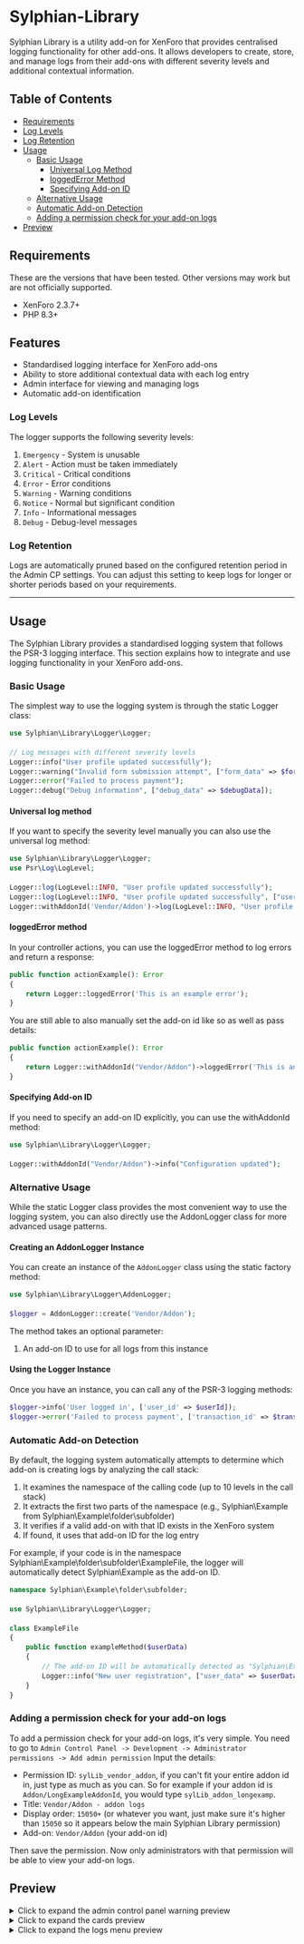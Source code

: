 # Sylphian-Library

Sylphian Library is a utility add-on for XenForo that provides centralised logging functionality for other add-ons. It allows developers to create, store, and manage logs from their add-ons with different severity levels and additional contextual information.

## Table of Contents
- [Requirements](#requirements)
- [Log Levels](#log-levels)
- [Log Retention](#log-retention)
- [Usage](#usage)
    - [Basic Usage](#basic-usage)
        - [Universal Log Method](#universal-log-method)
        - [loggedError Method](#loggederror-method)
        - [Specifying Add-on ID](#specifying-add-on-id)
    - [Alternative Usage](#alternative-usage)
    - [Automatic Add-on Detection](#automatic-add-on-detection)
    - [Adding a permission check for your add-on logs](#adding-a-permission-check-for-your-add-on-logs)
- [Preview](#preview)

## Requirements

These are the versions that have been tested. Other versions may work but are not officially supported.

- XenForo 2.3.7+
- PHP 8.3+

## Features

- Standardised logging interface for XenForo add-ons
- Ability to store additional contextual data with each log entry
- Admin interface for viewing and managing logs
- Automatic add-on identification

### Log Levels

The logger supports the following severity levels:

1. `Emergency` - System is unusable
2. `Alert` - Action must be taken immediately
3. `Critical` - Critical conditions
4. `Error` - Error conditions
5. `Warning` - Warning conditions
6. `Notice` - Normal but significant condition
7. `Info` - Informational messages
8. `Debug` - Debug-level messages

### Log Retention

Logs are automatically pruned based on the configured retention period in the Admin CP settings. You can adjust this setting to keep logs for longer or shorter periods based on your requirements.

---

## Usage

The Sylphian Library provides a standardised logging system that follows the PSR-3 logging interface. This section explains how to integrate and use logging functionality in your XenForo add-ons.

### Basic Usage

The simplest way to use the logging system is through the static Logger class:

```php
use Sylphian\Library\Logger\Logger;

// Log messages with different severity levels
Logger::info("User profile updated successfully");
Logger::warning("Invalid form submission attempt", ["form_data" => $formData]);
Logger::error("Failed to process payment");
Logger::debug("Debug information", ["debug_data" => $debugData]);
```

#### Universal log method

If you want to specify the severity level manually you can also use the universal log method:

```php
use Sylphian\Library\Logger\Logger;
use Psr\Log\LogLevel;

Logger::log(LogLevel::INFO, "User profile updated successfully"); 
Logger::log(LogLevel::INFO, "User profile updated successfully", ["user_id" => $userId]);
Logger::withAddonId('Vendor/Addon')->log(LogLevel::INFO, "User profile updated successfully");
```

#### loggedError method

In your controller actions, you can use the loggedError method to log errors and return a response:

```php
public function actionExample(): Error
{
    return Logger::loggedError('This is an example error');
}
```

You are still able to also manually set the add-on id like so as well as pass details:

```php
public function actionExample(): Error
{
    return Logger::withAddonId("Vendor/Addon")->loggedError('This is an example error', ["errorDetails" => "This is an example error details"]);
}
```

#### Specifying Add-on ID

If you need to specify an add-on ID explicitly, you can use the withAddonId method:

```php
use Sylphian\Library\Logger\Logger;

Logger::withAddonId("Vendor/Addon")->info("Configuration updated");
```

### Alternative Usage

While the static Logger class provides the most convenient way to use the logging system, you can also directly use the AddonLogger class for more advanced usage patterns.

#### Creating an AddonLogger Instance

You can create an instance of the `AddonLogger` class using the static factory method:
```php
use Sylphian\Library\Logger\AddonLogger;

$logger = AddonLogger::create('Vendor/Addon');
```

The method takes an optional parameter:

1. An add-on ID to use for all logs from this instance

#### Using the Logger Instance

Once you have an instance, you can call any of the PSR-3 logging methods:

```php
$logger->info('User logged in', ['user_id' => $userId]);
$logger->error('Failed to process payment', ['transaction_id' => $transactionId]);
```

### Automatic Add-on Detection

By default, the logging system automatically attempts to determine which add-on is creating logs by analyzing the call stack:

1. It examines the namespace of the calling code (up to 10 levels in the call stack)
2. It extracts the first two parts of the namespace (e.g., Sylphian\Example from Sylphian\Example\folder\subfolder)
3. It verifies if a valid add-on with that ID exists in the XenForo system
4. If found, it uses that add-on ID for the log entry

For example, if your code is in the namespace Sylphian\Example\folder\subfolder\ExampleFile, the logger will automatically detect Sylphian\Example as the add-on ID.

```php
namespace Sylphian\Example\folder\subfolder;

use Sylphian\Library\Logger\Logger;

class ExampleFile
{
    public function exampleMethod($userData)
    {
        // The add-on ID will be automatically detected as "Sylphian\Example"
        Logger::info("New user registration", ["user_data" => $userData]);
    }
}
```

### Adding a permission check for your add-on logs

To add a permission check for your add-on logs, it's very simple. 
You need to go to `Admin Control Panel -> Development -> Administrator permissions -> Add admin permission`
Input the details:

- Permission ID: `sylLib_vendor_addon`, if you can't fit your entire addon id in, just type as much as you can. So for example if your addon id is `Addon/LongExampleAddonId`, you would type `sylLib_addon_longexamp`.
- Title: `Vendor/Addon - addon logs`
- Display order: `15050+` (or whatever you want, just make sure it's higher than `15050` so it appears below the main Sylphian Library permission)
- Add-on: `Vendor/Addon` (your add-on id)

Then save the permission. Now only administrators with that permission will be able to view your add-on logs.

## Preview
<details>
<summary>Click to expand the admin control panel warning preview</summary>

![Admin Control Panel Warning](assets/sylphian_library_admin_control_panel_warning_preview.png)

</details>

<details>
<summary>Click to expand the cards preview</summary>

![Cards](assets/sylphian_library_cards_preview.png)

</details>

<details>
<summary>Click to expand the logs menu preview</summary>

![Logs Menu](assets/sylphian_library_logs_preview.png)

</details>